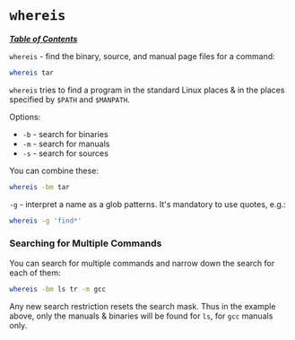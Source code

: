 # `whereis`

[***Table of Contents***](/README.md)

`whereis` - find the binary, source, and manual page files for a command:

```bash
whereis tar
```

`whereis` tries to find a program in the standard Linux places & in the places
specified by `$PATH` and `$MANPATH`.

Options:
- `-b` - search for binaries
- `-m` - search for manuals
- `-s` - search for sources

You can combine these:

```bash
whereis -bm tar
```

`-g` - interpret a name as a glob patterns. It's mandatory to use quotes, e.g.:

```bash
whereis -g 'find*'
```

### Searching for Multiple Commands

You can search for multiple commands and narrow down the search for each of
them:

```bash
whereis -bm ls tr -m gcc
```

Any new search restriction resets the search mask. Thus in the example above,
only the manuals & binaries will be found for `ls`, for `gcc` manuals only. 
